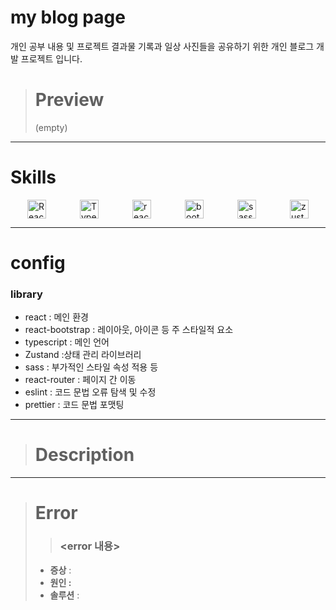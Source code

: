 # my blog page

개인 공부 내용 및 프로젝트 결과물 기록과 일상 사진들을 공유하기 위한 개인 블로그 개발 프로젝트 입니다.

> # Preview
>
> (empty)

---

# Skills

 <div id="container" style="display: flex; width: 100%; justify-content: space-around;">
    <img alt="React" height="30px" src ="https://img.shields.io/badge/React-black.svg?&style=for-the-badge&logo=React&logoColor=61DAFB"/>
   <img alt="Typescript" height="30px" src ="https://img.shields.io/badge/Typescript-3178C6.svg?&style=for-the-badge&logo=Typescript&logoColor=white"/>
     <img alt="react-router" height="30px" src ="https://img.shields.io/badge/React_router-CA4245.svg?&style=for-the-badge&logo=React-router&logoColor=white"/>
    <img alt="bootstrap" height="30px" src ="https://img.shields.io/badge/bootstrap-7952B3.svg?&style=for-the-badge&logo=bootstrap&logoColor=white"/>
    <img alt="sass" height="30px" src ="https://img.shields.io/badge/sass-CC6699.svg?&style=for-the-badge&logo=sass&logoColor=white"/>
    <img alt="zustand" height="30px" src ="https://img.shields.io/badge/zustand-fe7d37.svg?&style=for-the-badge&logo=zustand&logoColor=white"/>
 </div>

---

# config

### library

- react : 메인 환경
- react-bootstrap : 레이아웃, 아이콘 등 주 스타일적 요소
- typescript : 메인 언어
- Zustand :상태 관리 라이브러리
- sass : 부가적인 스타일 속성 적용 등
- react-router : 페이지 간 이동
- eslint : 코드 문법 오류 탐색 및 수정
- prettier : 코드 문법 포맷팅

---

> # Description

---

> # Error
>
> > ### <error 내용>
>
> - **증상** :
> - **원인 :**
> - **솔루션** :
